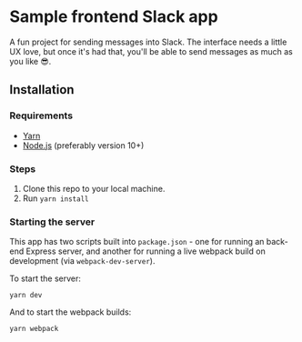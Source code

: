 # Sample frontend Slack app

A fun project for sending messages into Slack. The interface needs a little UX love, but once it's had that, you'll be able to send messages as much as you like 😎.

## Installation

### Requirements

* [Yarn](https://yarnpkg.com/)
* [Node.js](https://nodejs.org/en/) (preferably version 10+)

### Steps

1. Clone this repo to your local machine.
2. Run `yarn install`


### Starting the server

This app has two scripts built into `package.json` - one for running an back-end Express server, and another for running a live webpack build on development (via `webpack-dev-server`).

To start the server:

```
yarn dev
```

And to start the webpack builds:

```
yarn webpack
```